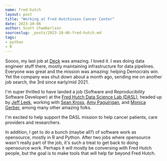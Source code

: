 ```yaml
---
name: fred-hutch
layout: post
title: "Working at Fred Hutchinson Cancer Center"
date: 2023-10-06
author: Scott Chamberlain
sourceslug: _posts/2023-10-06-fred-hutch.md
tags:
- python
- R
---
```



Soooo, my last job at [Deck][deck] was amazing. I loved it. I was doing data engineer stuff there, mostly maintaining infrastructure for data pipelines. Everyone was great and the mission was amazing: helping Democrats win. Yet the company was shut down about a month ago, sending me on another job search, the 3rd since early/mid 2021. 

I'm super thrilled to have landed a job (Software and Reproducibility Software Developer) at the [Fred Hutch Data Science Lab (DASL)][dasl], headed up by [Jeff Leek][jeff], working with [Sean Kross][sean], [Amy Paguirigan][amy], and [Monica Gerber][monica], among many other amazing folks. 

I'm excited to help support the DASL mission to help cancer patients, care providers and researchers. 

In addition, I get to do a bunch (maybe all?) of software work as opensource, mostly in R and Python. After two jobs where opensource wasn't really part of the job, it's such a treat to get back to doing opensource work. Perhaps it will mostly be conversing with Fred Hutch people, but the goal is to make tools that will help far beyond Fred Hutch.



[deck]: https://welcome.deck.tools/
[dasl]: https://hutchdatascience.org/
[jeff]: https://jtleek.com/
[sean]: https://seankross.com/
[amy]: https://amypag.com/
[monica]: https://www.monicagerber.com/
